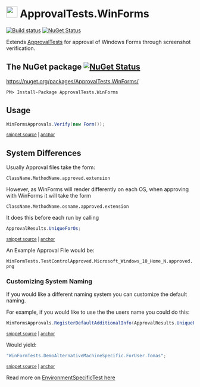 <!--
GENERATED FILE - DO NOT EDIT
This file was generated by [MarkdownSnippets](https://github.com/SimonCropp/MarkdownSnippets).
Source File: /readme.source.md
To change this file edit the source file and then run MarkdownSnippets.
-->

# <img src="https://avatars3.githubusercontent.com/u/36907" height="30px"> ApprovalTests.WinForms

[![Build status](https://ci.appveyor.com/api/projects/status/n6gbfw25qnbflu7k/branch/master?svg=true)](https://ci.appveyor.com/project/SimonCropp/approvaltests-net-winforms)
[![NuGet Status](https://img.shields.io/nuget/v/ApprovalTests.WinForms.svg)](https://www.nuget.org/packages/ApprovalTests.WinForms/)

Extends [ApprovalTests](https://github.com/approvals/ApprovalTests.Net) for approval of Windows Forms through screenshot verification.


## The NuGet package [![NuGet Status](http://img.shields.io/nuget/v/ApprovalTests.WinForms.svg?style=flat)](https://www.nuget.org/packages/ApprovalTests.WinForms/)

https://nuget.org/packages/ApprovalTests.WinForms/

    PM> Install-Package ApprovalTests.WinForms


## Usage

<!-- snippet: usage -->
<a id='snippet-usage'/></a>
```cs
WinFormsApprovals.Verify(new Form());
```
<sup><a href='/src/Tests/WinFormTests.cs#L44-L48' title='File snippet `usage` was extracted from'>snippet source</a> | <a href='#snippet-usage' title='Navigate to start of snippet `usage`'>anchor</a></sup>
<!-- endsnippet -->


## System Differences

Usually Approval files take the form:

`ClassName.MethodName.approved.extension`

However, as WinForms will render differently on each OS, when approving with WinForms it will take the form

`ClassName.MethodName.osname.approved.extension`

It does this before each run by calling

<!-- snippet: additional_info -->
<a id='snippet-additional_info'/></a>
```cs
ApprovalResults.UniqueForOs;
```
<sup><a href='/src/ApprovalTests.WinForms/WinFormsApprovals.cs#L16-L18' title='File snippet `additional_info` was extracted from'>snippet source</a> | <a href='#snippet-additional_info' title='Navigate to start of snippet `additional_info`'>anchor</a></sup>
<!-- endsnippet -->

An Example Approval File would be:

`WinFormTests.TestControlApproved.Microsoft_Windows_10_Home_N.approved.png`


### Customizing System Naming

If you would like a different naming system you can customize the default naming.

For example, if you would like to use the the users name you could do this:

<!-- snippet: alternative_naming -->
<a id='snippet-alternative_naming'/></a>
```cs
WinFormsApprovals.RegisterDefaultAdditionalInfo(ApprovalResults.UniqueForUserName);
```
<sup><a href='/src/Tests/WinFormTests.cs#L18-L20' title='File snippet `alternative_naming` was extracted from'>snippet source</a> | <a href='#snippet-alternative_naming' title='Navigate to start of snippet `alternative_naming`'>anchor</a></sup>
<!-- endsnippet -->

Would yield:

<!-- snippet: alternative_custom_name -->
<a id='snippet-alternative_custom_name'/></a>
```cs
"WinFormTests.DemoAlternativeMachineSpecific.ForUser.Tomas";
```
<sup><a href='/src/Tests/WinFormTests.cs#L24-L26' title='File snippet `alternative_custom_name` was extracted from'>snippet source</a> | <a href='#snippet-alternative_custom_name' title='Navigate to start of snippet `alternative_custom_name`'>anchor</a></sup>
<!-- endsnippet -->

Read more on [EnvironmentSpecificTest here](https://github.com/approvals/ApprovalTests.Net/blob/master/ApprovalTests/docs/EnvironmentSpecificTests.md)
